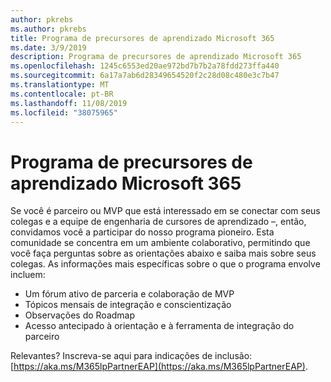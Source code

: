 ```yaml
---
author: pkrebs
ms.author: pkrebs
title: Programa de precursores de aprendizado Microsoft 365
ms.date: 3/9/2019
description: Programa de precursores de aprendizado Microsoft 365
ms.openlocfilehash: 1245c6553ed20ae972bd7b7b2a78fdd273ffa440
ms.sourcegitcommit: 6a17a7ab6d28349654520f2c28d08c480e3c7b47
ms.translationtype: MT
ms.contentlocale: pt-BR
ms.lasthandoff: 11/08/2019
ms.locfileid: "38075965"
---
```

# <a name="microsoft-365-learning-pathways-early-adopter-program"></a>Programa de precursores de aprendizado Microsoft 365

Se você é parceiro ou MVP que está interessado em se conectar com seus colegas e a equipe de engenharia de cursores de aprendizado –, então, convidamos você a participar do nosso programa pioneiro. Esta comunidade se concentra em um ambiente colaborativo, permitindo que você faça perguntas sobre as orientações abaixo e saiba mais sobre seus colegas. As informações mais específicas sobre o que o programa envolve incluem:  
- Um fórum ativo de parceria e colaboração de MVP 
- Tópicos mensais de integração e conscientização 
- Observações do Roadmap 
- Acesso antecipado à orientação e à ferramenta de integração do parceiro 

Relevantes? Inscreva-se aqui para indicações de inclusão: [https://aka.ms/M365lpPartnerEAP](https://aka.ms/M365lpPartnerEAP).   

